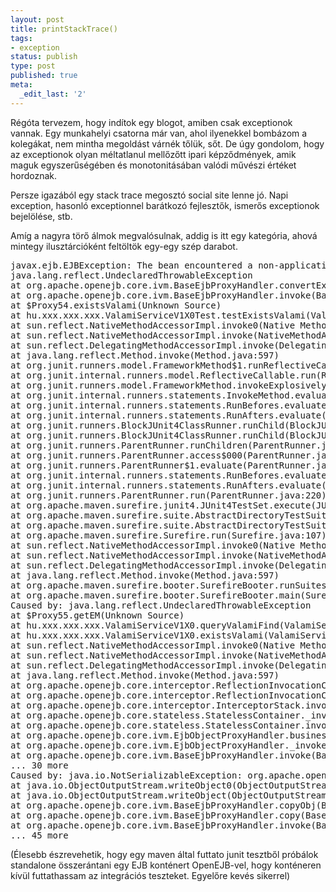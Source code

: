 ```yaml
---
layout: post
title: printStackTrace()
tags:
- exception
status: publish
type: post
published: true
meta:
  _edit_last: '2'
---
```

Régóta tervezem, hogy indítok egy blogot, amiben csak exceptionok vannak. Egy munkahelyi csatorna már van, ahol ilyenekkel bombázom a kolegákat, nem mintha megoldást várnék tőlük, sőt. De úgy gondolom, hogy az exceptionok olyan méltatlanul mellőzőtt ipari képződmények, amik maguk egyszerűségében és monotonitásában valódi művészi értéket hordoznak.

Persze igazából egy stack trace megosztó social site lenne jó. Napi exception, hasonló exceptionnel barátkozó fejlesztők, ismerős exceptionok bejelölése, stb.

Amíg a nagyra törő álmok megvalósulnak, addig is itt egy kategória, ahová mintegy ilusztárcióként feltöltök egy-egy szép darabot.

<pre lang="java">
javax.ejb.EJBException: The bean encountered a non-application exception; nested exception is:
java.lang.reflect.UndeclaredThrowableException
at org.apache.openejb.core.ivm.BaseEjbProxyHandler.convertException(BaseEjbProxyHandler.java:358)
at org.apache.openejb.core.ivm.BaseEjbProxyHandler.invoke(BaseEjbProxyHandler.java:286)
at $Proxy54.existsValami(Unknown Source)
at hu.xxx.xxx.xxx.ValamiServiceV1X0Test.testExistsValami(ValamiServiceV1X0Test.java:59)
at sun.reflect.NativeMethodAccessorImpl.invoke0(Native Method)
at sun.reflect.NativeMethodAccessorImpl.invoke(NativeMethodAccessorImpl.java:39)
at sun.reflect.DelegatingMethodAccessorImpl.invoke(DelegatingMethodAccessorImpl.java:25)
at java.lang.reflect.Method.invoke(Method.java:597)
at org.junit.runners.model.FrameworkMethod$1.runReflectiveCall(FrameworkMethod.java:44)
at org.junit.internal.runners.model.ReflectiveCallable.run(ReflectiveCallable.java:15)
at org.junit.runners.model.FrameworkMethod.invokeExplosively(FrameworkMethod.java:41)
at org.junit.internal.runners.statements.InvokeMethod.evaluate(InvokeMethod.java:20)
at org.junit.internal.runners.statements.RunBefores.evaluate(RunBefores.java:28)
at org.junit.internal.runners.statements.RunAfters.evaluate(RunAfters.java:31)
at org.junit.runners.BlockJUnit4ClassRunner.runChild(BlockJUnit4ClassRunner.java:73)
at org.junit.runners.BlockJUnit4ClassRunner.runChild(BlockJUnit4ClassRunner.java:46)
at org.junit.runners.ParentRunner.runChildren(ParentRunner.java:180)
at org.junit.runners.ParentRunner.access$000(ParentRunner.java:41)
at org.junit.runners.ParentRunner$1.evaluate(ParentRunner.java:173)
at org.junit.internal.runners.statements.RunBefores.evaluate(RunBefores.java:28)
at org.junit.internal.runners.statements.RunAfters.evaluate(RunAfters.java:31)
at org.junit.runners.ParentRunner.run(ParentRunner.java:220)
at org.apache.maven.surefire.junit4.JUnit4TestSet.execute(JUnit4TestSet.java:62)
at org.apache.maven.surefire.suite.AbstractDirectoryTestSuite.executeTestSet(AbstractDirectoryTestSuite.java:140)
at org.apache.maven.surefire.suite.AbstractDirectoryTestSuite.execute(AbstractDirectoryTestSuite.java:165)
at org.apache.maven.surefire.Surefire.run(Surefire.java:107)
at sun.reflect.NativeMethodAccessorImpl.invoke0(Native Method)
at sun.reflect.NativeMethodAccessorImpl.invoke(NativeMethodAccessorImpl.java:39)
at sun.reflect.DelegatingMethodAccessorImpl.invoke(DelegatingMethodAccessorImpl.java:25)
at java.lang.reflect.Method.invoke(Method.java:597)
at org.apache.maven.surefire.booter.SurefireBooter.runSuitesInProcess(SurefireBooter.java:289)
at org.apache.maven.surefire.booter.SurefireBooter.main(SurefireBooter.java:993)
Caused by: java.lang.reflect.UndeclaredThrowableException
at $Proxy55.getEM(Unknown Source)
at hu.xxx.xxx.xxx.ValamiServiceV1X0.queryValamiFind(ValamiServiceV1X0.java:52)
at hu.xxx.xxx.xxx.ValamiServiceV1X0.existsValami(ValamiServiceV1X0.java:64)
at sun.reflect.NativeMethodAccessorImpl.invoke0(Native Method)
at sun.reflect.NativeMethodAccessorImpl.invoke(NativeMethodAccessorImpl.java:39)
at sun.reflect.DelegatingMethodAccessorImpl.invoke(DelegatingMethodAccessorImpl.java:25)
at java.lang.reflect.Method.invoke(Method.java:597)
at org.apache.openejb.core.interceptor.ReflectionInvocationContext$Invocation.invoke(ReflectionInvocationContext.java:158)
at org.apache.openejb.core.interceptor.ReflectionInvocationContext.proceed(ReflectionInvocationContext.java:141)
at org.apache.openejb.core.interceptor.InterceptorStack.invoke(InterceptorStack.java:122)
at org.apache.openejb.core.stateless.StatelessContainer._invoke(StatelessContainer.java:221)
at org.apache.openejb.core.stateless.StatelessContainer.invoke(StatelessContainer.java:174)
at org.apache.openejb.core.ivm.EjbObjectProxyHandler.businessMethod(EjbObjectProxyHandler.java:217)
at org.apache.openejb.core.ivm.EjbObjectProxyHandler._invoke(EjbObjectProxyHandler.java:77)
at org.apache.openejb.core.ivm.BaseEjbProxyHandler.invoke(BaseEjbProxyHandler.java:281)
... 30 more
Caused by: java.io.NotSerializableException: org.apache.openejb.persistence.JtaEntityManager
at java.io.ObjectOutputStream.writeObject0(ObjectOutputStream.java:1156)
at java.io.ObjectOutputStream.writeObject(ObjectOutputStream.java:326)
at org.apache.openejb.core.ivm.BaseEjbProxyHandler.copyObj(BaseEjbProxyHandler.java:501)
at org.apache.openejb.core.ivm.BaseEjbProxyHandler.copy(BaseEjbProxyHandler.java:301)
at org.apache.openejb.core.ivm.BaseEjbProxyHandler.invoke(BaseEjbProxyHandler.java:283)
... 45 more
</pre>

(Élesebb észrevehetik, hogy egy maven által futtato junit tesztből próbálok standalone összerántani egy EJB konténert OpenEJB-vel, hogy konténeren kívül futtathassam az integrációs teszteket. Egyelőre kevés sikerrel)
